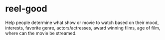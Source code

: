 # reel-good
Help people determine what show or movie to watch based on their mood, interests, favorite genre,  actors/actresses, award winning films, age of film, where can the movie be streamed. 

